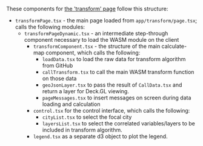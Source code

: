 These components for [the 'transform'
page](https://urbananalyst.city/transform) follow this structure:

- `transformPage.tsx` - the main page loaded from `app/transform/page.tsx`; calls the following modules:
    - `transformPageDynamic.tsx` - an intermediate step-through component necessary to load the WASM module on the client
        - `transformComponent.tsx` - the structure of the main calculate-map component, which calls the following:
            - `loadData.tsx` to load the raw data for transform algorithm from GitHub
            - `callTransform.tsx` to call the main WASM transform function on those data
            - `geoJsonLayer.tsx` to pass the result of `CallData.tsx` and return a layer for Deck.GL viewing.
            - `pageMessages.tsx` to insert messages on screen during data loading and calculation
        - `control.tsx` for the control interface, which calls the following:
            - `cityList.tsx` to select the focal city
            - `layersList.tsx` to select the correlated variables/layers to be included in transform algorithm.
        - `legend.tsx` as a separate d3 object to plot the legend.
